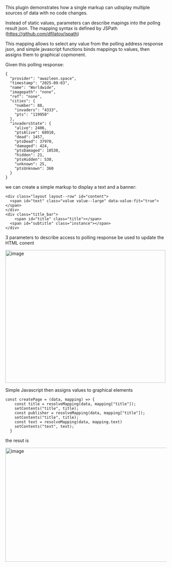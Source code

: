 This plugin demonstrates how a single markup can udisplay multiple sources of data with no code changes.

Instead of static values, parameters can describe mapings into the pollng result json.
The mapping syntax is defined by JSPath (https://github.com/dfilatov/jspath)

This mapping allows to select any value from the polling address response json, and simple javascript functions binds mappings to values, then assigns them to graphical copmonent.

Given this polling response:
```
{
  "provider": "awazleon.space",
  "timestamp": "2025-09-03",
  "name": "Worldwide",
  "imagepath": "none",
  "ref": "none",
  "cities": {
    "number": 88,
    "invaders": "4333",
    "pts": "119950"
  },
  "invadersState": {
    "alive": 2406,
    "ptsAlive": 68910,
    "dead": 1457,
    "ptsDead": 37970,
    "damaged": 424,
    "ptsDamaged": 10530,
    "hidden": 21,
    "ptsHidden": 530,
    "unknown": 25,
    "ptsUnknown": 360
  }
}
```

we can create a simple markup to display a text and a banner:

```
<div class="layout layout--row" id="content">
  <span id="text" class="value value--large" data-value-fit="true"></span>
</div>
<div class="title_bar">
    <span id="title" class="title"></span>
  <span id="subtitle" class="instance"></span>
</div>
```

3 parameters to describe access to polling response be used to update the HTML conent

<img width="500" height="413" alt="image" src="https://github.com/user-attachments/assets/9503f200-a4b7-4e30-bcb6-21e6e799bc1f" />


Simple Javascript then assigns values to graphical elements
```
const createPage = (data, mapping) => {
    const title = resolveMapping(data, mapping["title"]);
    setContents("title", title);
    const publisher = resolveMapping(data, mapping["title"]);
    setContents("title", title);
    const text = resolveMapping(data, mapping.text)
    setContents("text", text);
  }
```

the resut is

<img width="605" height="355" alt="image" src="https://github.com/user-attachments/assets/9c671339-e6dc-4201-89c7-05e2e4c7e8fc" />

